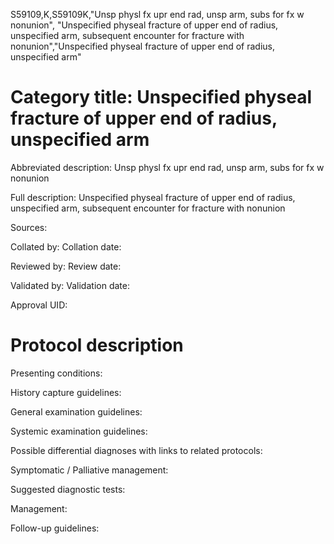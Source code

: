S59109,K,S59109K,"Unsp physl fx upr end rad, unsp arm, subs for fx w nonunion", "Unspecified physeal fracture of upper end of radius, unspecified arm, subsequent encounter for fracture with nonunion","Unspecified physeal fracture of upper end of radius, unspecified arm"
# Category title: Unspecified physeal fracture of upper end of radius, unspecified arm

Abbreviated description: Unsp physl fx upr end rad, unsp arm, subs for fx w nonunion

Full description: Unspecified physeal fracture of upper end of radius, unspecified arm, subsequent encounter for fracture with nonunion

Sources:

Collated by:
Collation date:

Reviewed by:
Review date:

Validated by:
Validation date:

Approval UID:

# Protocol description

Presenting conditions:

History capture guidelines:

General examination guidelines:

Systemic examination guidelines:

Possible differential diagnoses with links to related protocols:

Symptomatic / Palliative management:

Suggested diagnostic tests:

Management:

Follow-up guidelines:
